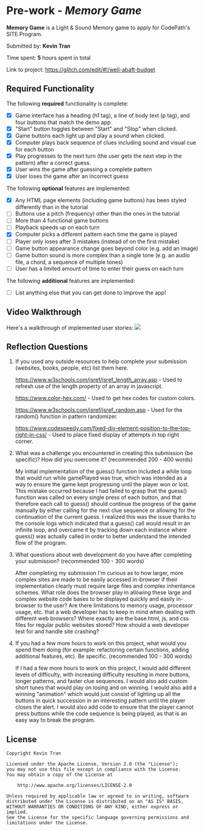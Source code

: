 # Pre-work - *Memory Game*

**Memory Game** is a Light & Sound Memory game to apply for CodePath's SITE Program. 

Submitted by: **Kevin Tran**

Time spent: **5** hours spent in total

Link to project: https://glitch.com/edit/#!/well-abaft-budget

## Required Functionality

The following **required** functionality is complete:

* [X] Game interface has a heading (h1 tag), a line of body text (p tag), and four buttons that match the demo app
* [X] "Start" button toggles between "Start" and "Stop" when clicked. 
* [X] Game buttons each light up and play a sound when clicked. 
* [X] Computer plays back sequence of clues including sound and visual cue for each button
* [X] Play progresses to the next turn (the user gets the next step in the pattern) after a correct guess. 
* [X] User wins the game after guessing a complete pattern
* [X] User loses the game after an incorrect guess

The following **optional** features are implemented:

* [X] Any HTML page elements (including game buttons) has been styled differently than in the tutorial
* [ ] Buttons use a pitch (frequency) other than the ones in the tutorial
* [ ] More than 4 functional game buttons
* [ ] Playback speeds up on each turn
* [X] Computer picks a different pattern each time the game is played
* [ ] Player only loses after 3 mistakes (instead of on the first mistake)
* [ ] Game button appearance change goes beyond color (e.g. add an image)
* [ ] Game button sound is more complex than a single tone (e.g. an audio file, a chord, a sequence of multiple tones)
* [ ] User has a limited amount of time to enter their guess on each turn

The following **additional** features are implemented:

- [ ] List anything else that you can get done to improve the app!

## Video Walkthrough

Here's a walkthrough of implemented user stories:
![](http://g.recordit.co/47XWiYXEva.gif)


## Reflection Questions
1. If you used any outside resources to help complete your submission (websites, books, people, etc) list them here. 

      https://www.w3schools.com/jsref/jsref_length_array.asp - Used to refresh use of the length property of an array in javascript.
      
      https://www.color-hex.com/ - Used to get hex codes for custom colors.
      
      https://www.w3schools.com/jsref/jsref_random.asp - Used for the random() function in pattern randomizer.
      
      https://www.codespeedy.com/fixed-div-element-position-to-the-top-right-in-css/ - Used to place fixed display of attempts in top right corner.

2. What was a challenge you encountered in creating this submission (be specific)? How did you overcome it? (recommended 200 - 400 words) 


      My initial implementation of the guess() function included a while loop that would run while gamePlayed was true, which was intended as a way to ensure the game kept progressing until the player won or lost.
      This mistake occurred because I had failed to grasp that the guess() function was called on every single press of each button, and that therefore each call to guess() should continue the 
      progress of the game manually by either calling for the next clue sequence or allowing for the continuation of the current guess. I realized this was the issue thanks to the console logs
      which indicated that a guess() call would result in an infinite loop, and overcame it by tracking down each instance where guess() was actually called in order to better understand the intended flow of the program.

3. What questions about web development do you have after completing your submission? (recommended 100 - 300 words) 

      After completing my submission I'm curious as to how larger, more complex sites are made to be easily accessed in-browser if their implementation clearly must require large files and complex
      inheritance schemes. What role does the browser play in allowing these large and complex website code bases to be displayed quickly and easily in-browser to the user? Are there limitations
      to memory usage, processor usage, etc. that a web developer has to keep in mind when dealing with different web browsers? Where exactly are the base html, js, and css files for regular public websites
      stored? How should a web developer test for and handle site crashing?

4. If you had a few more hours to work on this project, what would you spend them doing (for example: refactoring certain functions, adding additional features, etc). Be specific. (recommended 100 - 300 words) 

      If I had a few more hours to work on this project, I would add different levels of difficulty, with increasing difficulty resulting in
      more buttons, longer patterns, and faster clue sequences. I would also add custom short tunes that would play on losing and on winning.
      I would also add a winning "animation" which would just consist of lighting up all the buttons in quick succession in an interesting pattern
      until the player closes the alert. I would also add code to ensure that the player cannot press buttons while the code sequence is being played, 
      as that is an easy way to break the program.



## License

    Copyright Kevin Tran

    Licensed under the Apache License, Version 2.0 (the "License");
    you may not use this file except in compliance with the License.
    You may obtain a copy of the License at

        http://www.apache.org/licenses/LICENSE-2.0

    Unless required by applicable law or agreed to in writing, software
    distributed under the License is distributed on an "AS IS" BASIS,
    WITHOUT WARRANTIES OR CONDITIONS OF ANY KIND, either express or implied.
    See the License for the specific language governing permissions and
    limitations under the License.